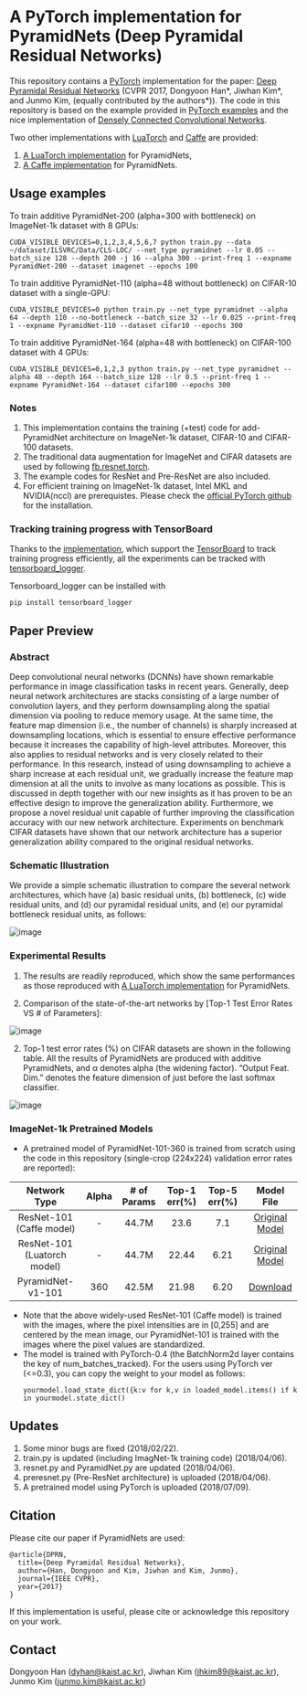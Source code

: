 # A PyTorch implementation for PyramidNets (Deep Pyramidal Residual Networks)

This repository contains a [PyTorch](http://pytorch.org/) implementation for the paper: [Deep Pyramidal Residual Networks](https://arxiv.org/pdf/1610.02915.pdf) (CVPR 2017, Dongyoon Han*, Jiwhan Kim*, and Junmo Kim, (equally contributed by the authors*)). The code in this repository is based on the example provided in [PyTorch examples](https://github.com/pytorch/examples/tree/master/imagenet) and the nice implementation of [Densely Connected Convolutional Networks](https://github.com/andreasveit/densenet-pytorch).

Two other implementations with [LuaTorch](http://torch.ch/) and [Caffe](http://caffe.berkeleyvision.org/) are provided:
1. [A LuaTorch implementation](https://github.com/jhkim89/PyramidNet) for PyramidNets,
2. [A Caffe implementation](https://github.com/jhkim89/PyramidNet-caffe) for PyramidNets.

## Usage examples
To train additive PyramidNet-200 (alpha=300 with bottleneck) on ImageNet-1k dataset with 8 GPUs:
```
CUDA_VISIBLE_DEVICES=0,1,2,3,4,5,6,7 python train.py --data ~/dataset/ILSVRC/Data/CLS-LOC/ --net_type pyramidnet --lr 0.05 --batch_size 128 --depth 200 -j 16 --alpha 300 --print-freq 1 --expname PyramidNet-200 --dataset imagenet --epochs 100
```
To train additive PyramidNet-110 (alpha=48 without bottleneck) on CIFAR-10 dataset with a single-GPU:
```
CUDA_VISIBLE_DEVICES=0 python train.py --net_type pyramidnet --alpha 64 --depth 110 --no-bottleneck --batch_size 32 --lr 0.025 --print-freq 1 --expname PyramidNet-110 --dataset cifar10 --epochs 300
```
To train additive PyramidNet-164 (alpha=48 with bottleneck) on CIFAR-100 dataset with 4 GPUs:
```
CUDA_VISIBLE_DEVICES=0,1,2,3 python train.py --net_type pyramidnet --alpha 48 --depth 164 --batch_size 128 --lr 0.5 --print-freq 1 --expname PyramidNet-164 --dataset cifar100 --epochs 300
```

### Notes
1. This implementation contains the training (+test) code for add-PyramidNet architecture on ImageNet-1k dataset, CIFAR-10 and CIFAR-100 datasets.
2. The traditional data augmentation for ImageNet and CIFAR datasets are used by following [fb.resnet.torch](https://github.com/facebook/fb.resnet.torch).
3. The example codes for ResNet and Pre-ResNet are also included.  
4. For efficient training on ImageNet-1k dataset, Intel MKL and NVIDIA(nccl) are prerequistes. Please check the [official PyTorch github](https://github.com/pytorch/pytorch) for the installation.

### Tracking training progress with TensorBoard
Thanks to the [implementation](https://github.com/andreasveit/densenet-pytorch), which support the [TensorBoard](https://www.tensorflow.org/get_started/summaries_and_tensorboard) to track training progress efficiently, all the experiments can be tracked with [tensorboard_logger](https://github.com/TeamHG-Memex/tensorboard_logger).

Tensorboard_logger can be installed with 
```
pip install tensorboard_logger
```

## Paper Preview
### Abstract
Deep convolutional neural networks (DCNNs) have shown remarkable performance in image classification tasks in recent years. Generally, deep neural network architectures are stacks consisting of a large number of convolution layers, and they perform downsampling along the spatial dimension via pooling to reduce memory usage. At the same time, the feature map dimension (i.e., the number of channels) is sharply increased at downsampling locations, which is essential to ensure effective performance because it increases the capability of high-level attributes. Moreover, this also applies to residual networks and is very closely related to their performance. In this research, instead of using downsampling to achieve a sharp increase at each residual unit, we gradually increase the feature map dimension at all the units to involve as many locations as possible. This is discussed in depth together with our new insights as it has proven to be an effective design to improve the generalization ability. Furthermore, we propose a novel residual unit capable of further improving the classification accuracy with our new network architecture. Experiments on benchmark CIFAR datasets have shown that our network architecture has a superior generalization ability compared to the original residual networks.

### Schematic Illustration 
We provide a simple schematic illustration to compare the several network architectures, which have (a) basic residual units, (b) bottleneck, (c) wide residual units, and (d) our pyramidal residual units, and (e) our pyramidal bottleneck residual units, as follows:

![image](https://user-images.githubusercontent.com/31481676/32218603-c9e136bc-be6e-11e7-94ee-aa31c5887fdd.png)

### Experimental Results
1. The results are readily reproduced, which show the same performances as those reproduced with [A LuaTorch implementation](https://github.com/jhkim89/PyramidNet) for PyramidNets.

2. Comparison of the state-of-the-art networks by [Top-1 Test Error Rates VS # of Parameters]:

![image](https://user-images.githubusercontent.com/31481676/32331973-9d7dad2a-c027-11e7-9828-ac00fea0e5b5.png)

2. Top-1 test error rates (%) on CIFAR datasets are shown in the following table. All the results of PyramidNets are produced with additive PyramidNets, and α denotes alpha (the widening factor). “Output Feat. Dim.” denotes the feature dimension of just before the last softmax classifier.

![image](https://user-images.githubusercontent.com/31481676/32329781-5d47ff90-c021-11e7-81ed-ffac05e8ea98.png)

### ImageNet-1k Pretrained Models 
* A pretrained model of PyramidNet-101-360 is trained from scratch using the code in this repository (single-crop (224x224) validation error rates are reported):

| Network Type | Alpha |  # of Params |  Top-1 err(%) | Top-5 err(%) | Model File|
| :-------------: | :-------------: |  :-------------: |:-------------: |:-------------: | :----------:|
| ResNet-101 (Caffe model) | - | 44.7M | 23.6 | 7.1 | [Original Model](https://github.com/KaimingHe/deep-residual-networks) |
| ResNet-101 (Luatorch model) |  - | 44.7M | 22.44 | 6.21 | [Original Model](https://github.com/facebook/fb.resnet.torch/tree/master/pretrained) |
| PyramidNet-v1-101 | 360 | 42.5M | 21.98 | 6.20 | [Download](https://drive.google.com/file/d/1x4M8_SYTwb7Hbel1-C6rgHTl6tW0Vm8y/view?usp=sharing) |
* Note that the above widely-used ResNet-101 (Caffe model) is trained with the images, where the pixel intensities are in [0,255] and are centered by the mean image, our PyramidNet-101 is trained with the images where the pixel values are standardized.
* The model is trained with PyTorch-0.4 (the BatchNorm2d layer contains the key of num_batches_tracked). For the users using PyTorch ver (<=0.3), you can copy the weight to your model as follows:
  ````
  yourmodel.load_state_dict({k:v for k,v in loaded_model.items() if k in yourmodel.state_dict()
  ````
  
## Updates
1. Some minor bugs are fixed (2018/02/22).
2. train.py is updated (including ImagNet-1k training code) (2018/04/06).
3. resnet.py and PyramidNet.py are updated (2018/04/06).
4. preresnet.py (Pre-ResNet architecture) is uploaded (2018/04/06).
5. A pretrained model using PyTorch is uploaded (2018/07/09).

## Citation
Please cite our paper if PyramidNets are used: 
```
@article{DPRN,
  title={Deep Pyramidal Residual Networks},
  author={Han, Dongyoon and Kim, Jiwhan and Kim, Junmo},
  journal={IEEE CVPR},
  year={2017}
}
```
If this implementation is useful, please cite or acknowledge this repository on your work.

## Contact
Dongyoon Han (dyhan@kaist.ac.kr),
Jiwhan Kim (jhkim89@kaist.ac.kr),
Junmo Kim (junmo.kim@kaist.ac.kr)
